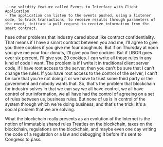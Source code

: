 	- use solidity feature called Events to Interface with Client Application
	- The application can listen to the events pushed, using a listener code, to track transactions, to receive results through parameters of the event, initiate a pull request to receive information from the smart contract. 


hese other problems that industry cared about like contract confidentiality. 
That means if I have a smart contract between you and me, 
I'll agree to give you three cookies if you give me four doughnuts. 
But if on Thursday at noon you give me your four donuts, 
I'll give you five cookies. 
But if LIBOR goes over six percent, I'll give you 20 cookies. 
I can write all those rules in any kind of code I want. 
The problem is if I write it in traditional client server code, 
if I have root access to the server, 
then you can't be sure that I can't change the rules. 
If you have root access to the control of the server, 
I can't be sure that you're not doing it or we have to trust 
some third party or the government and nobody wants that. 
So, that's the problem that blockchain for industry 
solves in that we can say we all have control, 
we all have control of our information, 
we all have had the control of agreeing on a set of rules between us, business rules. 
But none of us is in control of the system through which we're doing business, 
and that's the trick. 
It's a social problem that we are solving. 


What the blockchain really presents as an evolution of the Internet 
is the notion of immutable shared rules
Treaties on the blockchain, 
taxes on the blockchain, 
regulations on the blockchain, 
and maybe even one day writing the code of 
a regulation or a law and debugging it before it's sent to Congress to pass. 

